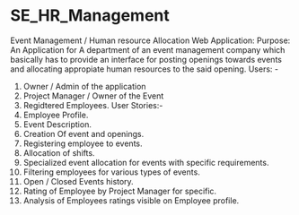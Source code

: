# SE_HR_Management
Event Management / Human resource Allocation Web Application:
Purpose: An Application for A department of an event management company which basically has
to provide an interface for posting openings towards events and allocating appropiate human
resources to the said opening.
Users: -
1) Owner / Admin of the application
2) Project Manager / Owner of the Event
3) Regidtered Employees.
User Stories:-
1) Employee Profile.
2) Event Description.
3) Creation Of event and openings.
4) Registering employee to events.
5) Allocation of shifts.
6) Specialized event allocation for events with specific requirements.
7) Filtering employees for various types of events.
8) Open / Closed Events history.
9) Rating of Employee by Project Manager for specific.
10) Analysis of Employees ratings visible on Employee profile.

